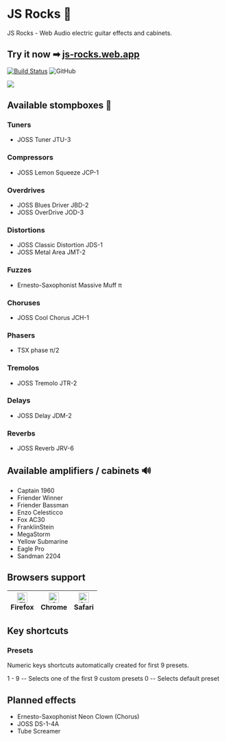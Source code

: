 # JS Rocks 🤘

JS Rocks - Web Audio electric guitar effects and cabinets.

## Try it now ➡ [js-rocks.web.app](https://js-rocks.web.app)

[![Build Status](https://travis-ci.org/vitaliy-bobrov/js-rocks.svg?branch=master)](https://travis-ci.org/vitaliy-bobrov/js-rocks) ![GitHub](https://img.shields.io/github/license/vitaliy-bobrov/js-rocks)

![](https://github.com/vitaliy-bobrov/js-rocks/blob/master/src/assets/og-image.jpg)

## Available stompboxes 🎸

### Tuners

- JOSS Tuner JTU-3

### Compressors

- JOSS Lemon Squeeze JCP-1

### Overdrives

- JOSS Blues Driver JBD-2
- JOSS OverDrive JOD-3

### Distortions

- JOSS Classic Distortion JDS-1
- JOSS Metal Area JMT-2

### Fuzzes

- Ernesto-Saxophonist Massive Muff π

### Choruses

- JOSS Cool Chorus JCH-1

### Phasers

- TSX phase π/2

### Tremolos

- JOSS Tremolo JTR-2

### Delays

- JOSS Delay JDM-2

### Reverbs

- JOSS Reverb JRV-6

## Available amplifiers / cabinets 🔊

- Captain 1960
- Friender Winner
- Friender Bassman
- Enzo Celesticco
- Fox AC30
- FranklinStein
- MegaStorm
- Yellow Submarine
- Eagle Pro
- Sandman 2204

## Browsers support

| [<img src="https://raw.githubusercontent.com/alrra/browser-logos/master/src/firefox/firefox_48x48.png" alt="Firefox" width="24px" height="24px" />](http://godban.github.io/browsers-support-badges/)</br>Firefox | [<img src="https://raw.githubusercontent.com/alrra/browser-logos/master/src/chrome/chrome_48x48.png" alt="Chrome" width="24px" height="24px" />](http://godban.github.io/browsers-support-badges/)</br>Chrome | [<img src="https://raw.githubusercontent.com/alrra/browser-logos/master/src/safari/safari_48x48.png" alt="Safari" width="24px" height="24px" />](http://godban.github.io/browsers-support-badges/)</br>Safari |
| ----------------------------------------------------------------------------------------------------------------------------------------------------------------------------------------------------------------- | ------------------------------------------------------------------------------------------------------------------------------------------------------------------------------------------------------------- | ------------------------------------------------------------------------------------------------------------------------------------------------------------------------------------------------------------- |


## Key shortcuts

### Presets

Numeric keys shortcuts automatically created for first 9 presets.

1 - 9 -- Selects one of the first 9 custom presets
0 -- Selects default preset

## Planned effects

- Ernesto-Saxophonist Neon Clown (Chorus)
- JOSS DS-1-4A
- Tube Screamer
